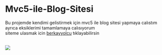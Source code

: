 # Mvc5-ile-Blog-Sitesi

Bu projemde kendimi gelistirmek için mvc5 ile blog sitesi yapmaya calıstım ayrıca eksiklerimi tamamlamaya calısıyorum <br>
siteme ulasmak icin <a href="https://berkayyolcu.com/">berkayyolcu</a> tıklayabilirsin

<br>

<img src="https://github.com/Berkayyolcu/Mvc5-ile-Blog-Sitesi/blob/main/screenshot/hakk%C4%B1mda.PNG" width="auto">




